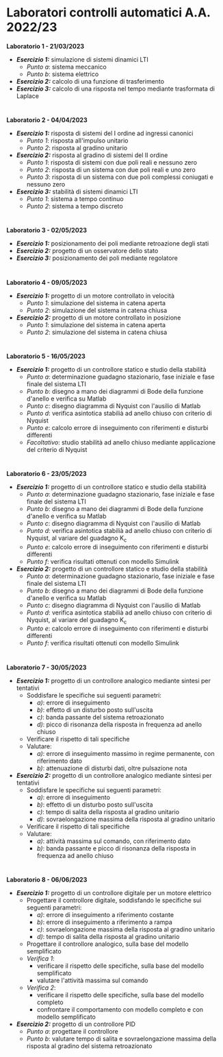 # Laboratori controlli automatici A.A. 2022/23

**Laboratorio 1 - 21/03/2023**
- ***Esercizio 1:*** simulazione di sistemi dinamici LTI
	- *Punto a*: sistema meccanico
	- *Punto b*: sistema elettrico
- ***Esercizio 2:*** calcolo di una funzione di trasferimento
- ***Esercizio 3:*** calcolo di una risposta nel tempo mediante trasformata di Laplace
# 
**Laboratorio 2 - 04/04/2023**
- ***Esercizio 1:*** risposta di sistemi del I ordine ad ingressi canonici
	- *Punto 1*: risposta all'impulso unitario
	- *Punto 2*: risposta al gradino unitario
- ***Esercizio 2:*** risposta al gradino di sistemi del II ordine
	- *Punto 1*: risposta di sistemi con due poli reali e nessuno zero
	- *Punto 2*: risposta di un sistema con due poli reali e uno zero
	- *Punto 3*: risposta di un sistema con due poli complessi coniugati e nessuno zero
- ***Esercizio 3:*** stabilità di sistemi dinamici LTI
	- *Punto 1*: sistema a tempo continuo
	- *Punto 2*: sistema a tempo discreto
# 
**Laboratorio 3 - 02/05/2023**
- ***Esercizio 1:*** posizionamento dei poli mediante retroazione degli stati
- ***Esercizio 2:*** progetto di un osservatore dello stato
- ***Esercizio 3:*** posizionamento dei poli mediante regolatore
# 
**Laboratorio 4 - 09/05/2023**  
- ***Esercizio 1:*** progetto di un motore controllato in velocità
	- *Punto 1*: simulazione del sistema in catena aperta
	- *Punto 2*: simulazione del sistema in catena chiusa
- ***Esercizio 2:*** progetto di un motore controllato in posizione
	- *Punto 1*: simulazione del sistema in catena aperta
	- *Punto 2*: simulazione del sistema in catena chiusa
# 
**Laboratorio 5 - 16/05/2023** 
- ***Esercizio 1:*** progetto di un controllore statico e studio della stabilità
	- *Punto a*: determinazione guadagno stazionario, fase iniziale e fase finale del sistema LTI
	- *Punto b*: disegno a mano dei diagrammi di Bode della funzione d'anello e verifica su Matlab
	- *Punto c*: disegno diagramma di Nyquist con l'ausilio di Matlab
	- *Punto d*: verifica asintotica stabilià ad anello chiuso con criterio di Nyquist
	- *Punto e*: calcolo errore di inseguimento con riferimenti e disturbi differenti
	- *Facoltativo*: studio stabilità ad anello chiuso mediante applicazione del criterio di Nyquist
# 
**Laboratorio 6 - 23/05/2023**  
- ***Esercizio 1:*** progetto di un controllore statico e studio della stabilità
  	- *Punto a*: determinazione guadagno stazionario, fase iniziale e fase finale del sistema LTI
	- *Punto b*: disegno a mano dei diagrammi di Bode della funzione d'anello e verifica su Matlab
	- *Punto c*: disegno diagramma di Nyquist con l'ausilio di Matlab
	- *Punto d*: verifica asintotica stabilià ad anello chiuso con criterio di Nyquist, al variare del guadagno K<sub>c</sub>
	- *Punto e*: calcolo errore di inseguimento con riferimenti e disturbi differenti
	- *Punto f*: verifica risultati ottenuti con modello Simulink
- ***Esercizio 2:*** progetto di un controllore statico e studio della stabilità
  	- *Punto a*: determinazione guadagno stazionario, fase iniziale e fase finale del sistema LTI
	- *Punto b*: disegno a mano dei diagrammi di Bode della funzione d'anello e verifica su Matlab
	- *Punto c*: disegno diagramma di Nyquist con l'ausilio di Matlab
	- *Punto d*: verifica asintotica stabilià ad anello chiuso con criterio di Nyquist, al variare del guadagno K<sub>c</sub>
	- *Punto e*: calcolo errore di inseguimento con riferimenti e disturbi differenti
	- *Punto f*: verifica risultati ottenuti con modello Simulink
#
**Laboratorio 7 - 30/05/2023**
- ***Esercizio 1:*** progetto di un controllore analogico mediante sintesi per tentativi
  -	Soddisfare le specifiche sui seguenti parametri:
	  - *a)*: errore di inseguimento
	  - *b)*: effetto di un disturbo posto sull'uscita
	  - *c)*: banda passante del sistema retroazionato
	  - *d)*: picco di risonanza della risposta in frequenza ad anello chiuso
  -	Verificare il rispetto di tali specifiche
  -	Valutare:
	  - *a)*: errore di inseguimento massimo in regime permanente, con riferimento dato
	  - *b)*: attenuazione di disturbi dati, oltre pulsazione nota
- ***Esercizio 2:*** progetto di un controllore analogico mediante sintesi per tentativi
  -	Soddisfare le specifiche sui seguenti parametri:
	  - *a)*: errore di inseguimento
	  - *b)*: effetto di un disturbo posto sull'uscita
	  - *c)*: tempo di salita della risposta al gradino unitario
	  - *d)*: sovraelongazione massima della risposta al gradino unitario
  -	Verificare il rispetto di tali specifiche
  -	Valutare:
	  - *a)*: attività massima sul comando, con riferimento dato
	  - *b)*: banda passante e picco di risonanza della risposta in frequenza ad anello chiuso
#
**Laboratorio 8 - 06/06/2023**   
- ***Esercizio 1:*** progetto di un controllore digitale per un motore elettrico
  -	Progettare il controllore digitale, soddisfando le specifiche sui seguenti parametri:
	  -	*a)*: errore di inseguimento a riferimento costante
	  -	*b)*: errore di inseguimento a riferimento a rampa
	  -	*c)*: sovraelongazione massima della risposta al gradino unitario
	  -	*d)*: tempo di salita della risposta al gradino unitario
  -	Progettare il controllore analogico, sulla base del modello semplificato
  -	*Verifica 1*:
	  -	verificare il rispetto delle specifiche, sulla base del modello semplificato
	  -	valutare l'attività massima sul comando
  -	*Verifica 2*:
	  -	verificare il rispetto delle specifiche, sulla base del modello completo
	  -	confrontare il comportamento con modello completo e con modello semplificato
- ***Esercizio 2:*** progetto di un controllore PID
  -	*Punto a*: progettare il controllore
  -	*Punto b*: valutare tempo di salita e sovraelongazione massima della risposta al gradino del sistema retroazionato
